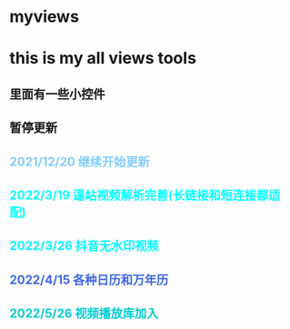 # myviews
this is my all views tools
=================

里面有一些小控件
-----------------

暂停更新
----------
<font color= #87CEFA >2021/12/20  继续开始更新</font>
----------
<font color= #00FFFF >2022/3/19  逼站视频解析完善(长链接和短连接都适配)</font>
---------
<font color= #00F5FF >2022/3/26  抖音无水印视频</font>
----------
<font color= #4169E1 >2022/4/15 各种日历和万年历</font>
----------
<font color= #00CED1 >2022/5/26 视频播放库加入</font>
----------